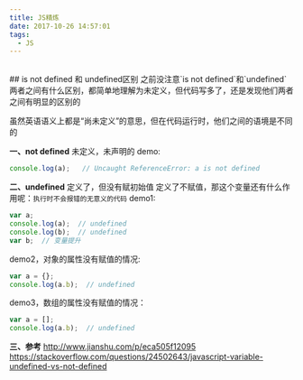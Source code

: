 ```yaml
---
title: JS精炼
date: 2017-10-26 14:57:01
tags:
  - JS
---
```


<br />
## is not defined 和 undefined区别
之前没注意`is not defined`和`undefined`两者之间有什么区别，都简单地理解为未定义，但代码写多了，还是发现他们两者之间有明显的区别的

虽然英语语义上都是“尚未定义”的意思，但在代码运行时，他们之间的语境是不同的

<!-- more -->

**一、not defined**
未定义，未声明的
demo:
```js
console.log(a);   // Uncaught ReferenceError: a is not defined
```

**二、undefined**
定义了，但没有赋初始值
定义了不赋值，那这个变量还有什么作用呢：`执行时不会报错的无意义的代码`
demo1:
```js
var a;
console.log(a);  // undefined
console.log(b);  // undefined
var b;  // 变量提升
```

demo2，对象的属性没有赋值的情况:
```js
var a = {};
console.log(a.b);  // undefined
```

demo3，数组的属性没有赋值的情况：
```js
var a = [];
console.log(a.b);  // undefined
```


**三、参考**
http://www.jianshu.com/p/eca505f12095
https://stackoverflow.com/questions/24502643/javascript-variable-undefined-vs-not-defined
